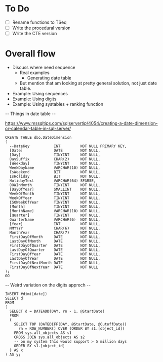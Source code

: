 # To Do

- [ ] Rename functions to TSeq
- [ ] Write the procedural version
- [ ] Write the CTE version

# Overall flow

* Discuss where need sequence
  * Real examples
    * Generating date table
  * But mention that am looking at pretty general solution, not just date table.
* Example: Using sequences
* Example: Using digits
* Example: Using systables + ranking function



-- Things in date table --

https://www.mssqltips.com/sqlservertip/4054/creating-a-date-dimension-or-calendar-table-in-sql-server/

```
CREATE TABLE dbo.DateDimension
(
  --DateKey           INT         NOT NULL PRIMARY KEY,
  [Date]              DATE        NOT NULL,
  [Day]               TINYINT     NOT NULL,
  DaySuffix           CHAR(2)     NOT NULL,
  [Weekday]           TINYINT     NOT NULL,
  WeekDayName         VARCHAR(10) NOT NULL,
  IsWeekend           BIT         NOT NULL,
  IsHoliday           BIT         NOT NULL,
  HolidayText         VARCHAR(64) SPARSE,
  DOWInMonth          TINYINT     NOT NULL,
  [DayOfYear]         SMALLINT    NOT NULL,
  WeekOfMonth         TINYINT     NOT NULL,
  WeekOfYear          TINYINT     NOT NULL,
  ISOWeekOfYear       TINYINT     NOT NULL,
  [Month]             TINYINT     NOT NULL,
  [MonthName]         VARCHAR(10) NOT NULL,
  [Quarter]           TINYINT     NOT NULL,
  QuarterName         VARCHAR(6)  NOT NULL,
  [Year]              INT         NOT NULL,
  MMYYYY              CHAR(6)     NOT NULL,
  MonthYear           CHAR(7)     NOT NULL,
  FirstDayOfMonth     DATE        NOT NULL,
  LastDayOfMonth      DATE        NOT NULL,
  FirstDayOfQuarter   DATE        NOT NULL,
  LastDayOfQuarter    DATE        NOT NULL,
  FirstDayOfYear      DATE        NOT NULL,
  LastDayOfYear       DATE        NOT NULL,
  FirstDayOfNextMonth DATE        NOT NULL,
  FirstDayOfNextYear  DATE        NOT NULL
);
GO
```

-- Weird variation on the digits approch --
```
INSERT #dim([date]) 
SELECT d
FROM
(
  SELECT d = DATEADD(DAY, rn - 1, @StartDate)
  FROM 
  (
    SELECT TOP (DATEDIFF(DAY, @StartDate, @CutoffDate)) 
      rn = ROW_NUMBER() OVER (ORDER BY s1.[object_id])
    FROM sys.all_objects AS s1
    CROSS JOIN sys.all_objects AS s2
    -- on my system this would support > 5 million days
    ORDER BY s1.[object_id]
  ) AS x
) AS y;
```
